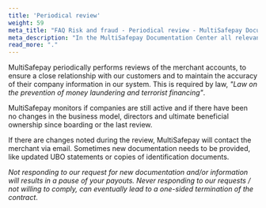 ```yaml
---
title: 'Periodical review'
weight: 59
meta_title: "FAQ Risk and fraud - Periodical review - MultiSafepay Documentation Center"
meta_description: "In the MultiSafepay Documentation Center all relevant information regarding our Plugins and API. As well as Support pages for Payment Method, Tools and General Questions. You can also find the contact details of our Support Team and Integration Team."
read_more: "."
---
```

MultiSafepay periodically performs reviews of the merchant accounts, to ensure a close relationship with our customers and to maintain the accuracy of their company information in our system. This is required by law, _"Law on the prevention of money laundering and terrorist financing"_.

MultiSafepay monitors if companies are still active and if there have been no changes in the business model, directors and ultimate beneficial ownership since boarding or the last review. 

If there are changes noted during the review, MultiSafepay will contact the merchant via email. Sometimes new documentation needs to be provided, like updated UBO statements or copies of identification documents. 

_Not responding to our request for new documentation and/or information will results in a pause of your payouts. Never responding to our requests / not willing to comply, can eventually lead to a one-sided termination of the contract_.

